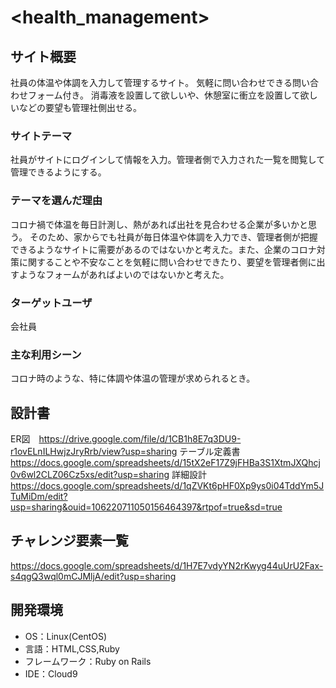 # <health_management>

## サイト概要
社員の体温や体調を入力して管理するサイト。
気軽に問い合わせできる問い合わせフォーム付き。
消毒液を設置して欲しいや、休憩室に衝立を設置して欲しいなどの要望も管理社側出せる。

### サイトテーマ
社員がサイトにログインして情報を入力。管理者側で入力された一覧を閲覧して管理できるようにする。

### テーマを選んだ理由
コロナ禍で体温を毎日計測し、熱があれば出社を見合わせる企業が多いかと思う。
そのため、家からでも社員が毎日体温や体調を入力でき、管理者側が把握できるようなサイトに需要があるのではないかと考えた。また、企業のコロナ対策に関することや不安なことを気軽に問い合わせできたり、要望を管理者側に出すようなフォームがあればよいのではないかと考えた。

### ターゲットユーザ
会社員

### 主な利用シーン
コロナ時のような、特に体調や体温の管理が求められるとき。

## 設計書
ER図　https://drive.google.com/file/d/1CB1h8E7q3DU9-r1ovELnILHwjzJryRrb/view?usp=sharing
テーブル定義書　https://docs.google.com/spreadsheets/d/15tX2eF17Z9jFHBa3S1XtmJXQhcj0v6wl2CLZ06Cz5xs/edit?usp=sharing
詳細設計　https://docs.google.com/spreadsheets/d/1qZVKt6pHF0Xp9ys0i04TddYm5JTuMiDm/edit?usp=sharing&ouid=106220711050156464397&rtpof=true&sd=true


## チャレンジ要素一覧
<https://docs.google.com/spreadsheets/d/1H7E7vdyYN2rKwyg44uUrU2Fax-s4qgQ3wql0mCJMljA/edit?usp=sharing>

## 開発環境
- OS：Linux(CentOS)
- 言語：HTML,CSS,Ruby
- フレームワーク：Ruby on Rails
- IDE：Cloud9